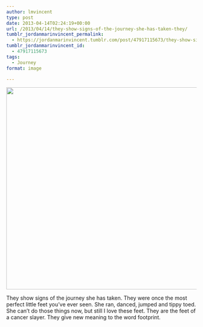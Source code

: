 ```yaml
---
author: lmvincent
type: post
date: 2013-04-14T02:24:19+00:00
url: /2013/04/14/they-show-signs-of-the-journey-she-has-taken-they/
tumblr_jordanmarinvincent_permalink:
  - https://jordanmarinvincent.tumblr.com/post/47917115673/they-show-signs-of-the-journey-she-has-taken-they
tumblr_jordanmarinvincent_id:
  - 47917115673
tags:
  - Journey
format: image

---
```

<img loading="lazy" src="https://jordansjourney.files.wordpress.com/2013/04/tumblr_ml840jp5iw1rn5v6ko1_1280.jpg" alt="" width="800" height="534" class="alignnone size-full wp-image-82" />

They show signs of the journey she has taken. They were once the most perfect little feet you&rsquo;ve ever seen. She ran, danced, jumped and tippy toed. She can&rsquo;t do those things now, but still I love these feet. They are the feet of a cancer slayer. They give new meaning to the word footprint.